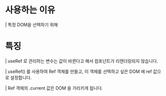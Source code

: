 # 사용하는 이유

| 특정 DOM을 선택하기 위해

# 특징

| useRef 로 관리하는 변수는 값이 바뀐다고 해서 컴포넌트가 리렌더링되지 않습니다.

| useRef() 를 사용하여 Ref 객체를 만들고, 이 객체를 선택하고 싶은 DOM 에 ref 값으로 설정합니다.

| Ref 객체의 .current 값은 DOM 을 가리키게 됩니다.
